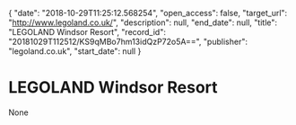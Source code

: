 {
  "date": "2018-10-29T11:25:12.568254", 
  "open_access": false, 
  "target_url": "http://www.legoland.co.uk/", 
  "description": null, 
  "end_date": null, 
  "title": "LEGOLAND Windsor Resort", 
  "record_id": "20181029T112512/KS9qMBo7hm13idQzP72o5A==", 
  "publisher": "legoland.co.uk", 
  "start_date": null
}

# LEGOLAND Windsor Resort

None